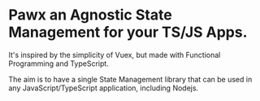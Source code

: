# Pawx an Agnostic State Management for your TS/JS Apps.

It's inspired by the simplicity of Vuex, but made with Functional Programming and TypeScript.

The aim is to have a single State Management library that can be used in any JavaScript/TypeScript application, including Nodejs.
